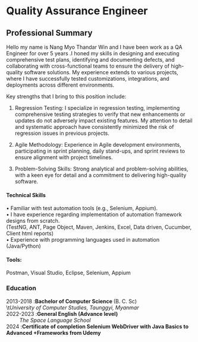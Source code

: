 # Quality Assurance Engineer 
## Professional Summary
Hello my name is Nang Myo Thandar Win and  I have been work as a QA Engineer for over 5 years .I honed my skills in designing and executing comprehensive test plans, identifying and documenting defects, and collaborating with cross-functional teams to ensure the delivery of high-quality software solutions. My experience extends to various projects, where I have successfully tested customizations, integrations, and deployments across different environments.

Key strengths that I bring to this position include:

1. Regression Testing: I specialize in regression testing, implementing comprehensive testing strategies to verify that new enhancements or updates do not adversely impact existing features. My attention to detail and systematic approach have consistently minimized the risk of regression issues in previous projects.

2. Agile Methodology: Experience in Agile development environments, participating in sprint planning, daily stand-ups, and sprint reviews to ensure alignment with project timelines.

3. Problem-Solving Skills: Strong analytical and problem-solving abilities, with a keen eye for detail and a commitment to delivering high-quality software.

#### Technical Skills 
•	Familiar with test automation tools (e.g., Selenium, Appium). <br>
•	I have experience regarding implementation of automation framework designs from scratch. <br>
(TestNG, ANT, Page Object, Maven, Jenkins, Excel, Data driven, Cucumber, Client html reports)<br>
•	Experience with programming languages used in automation (Java/Python)<br>
#### Tools:   
Postman, Visual Studio, Eclipse, Selenium, Appium   <br>
### Education 
2013-2018  :<b>Bachelor of Computer Science </b> (B. C. Sc) <br>
\t<i>University of Computer Studies, Taunggyi, Myanmar</i><br>
2022-2023  :<b>General English (Advance level)</b><br>
&nbsp; &nbsp;&nbsp;&nbsp;&nbsp;&nbsp;&nbsp; <i>The Space Language School </i><br>
2024       :<b>Certificate of completion Selenium WebDriver with Java Basics to Advanced +Frameworks from Udemy</b>




